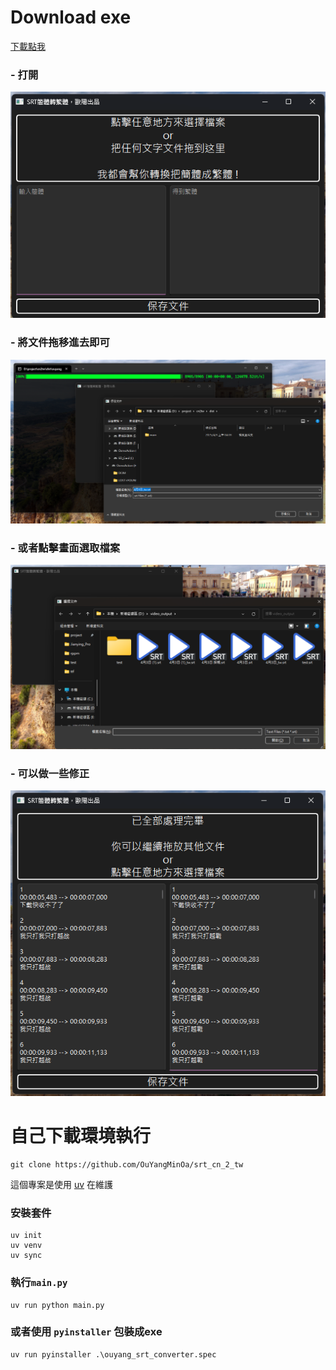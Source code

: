 # Download exe

[下載點我](https://github.com/OuYangMinOa/srt_cn_2_tw/releases/tag/v0.0.1)

### - 打開
![alt text](image.png)

### - 將文件拖移進去即可
![alt text](image-1.png)

### - 或者點擊畫面選取檔案
![alt text](image-2.png)

### - 可以做一些修正
![alt text](image-3.png)

# 自己下載環境執行

```
git clone https://github.com/OuYangMinOa/srt_cn_2_tw
```

這個專案是使用 [uv](https://github.com/astral-sh/uv) 在維護 

### 安裝套件

```
uv init
uv venv
uv sync
```

### 執行`main.py`
```
uv run python main.py
```

### 或者使用 `pyinstaller` 包裝成exe
```
uv run pyinstaller .\ouyang_srt_converter.spec
```
